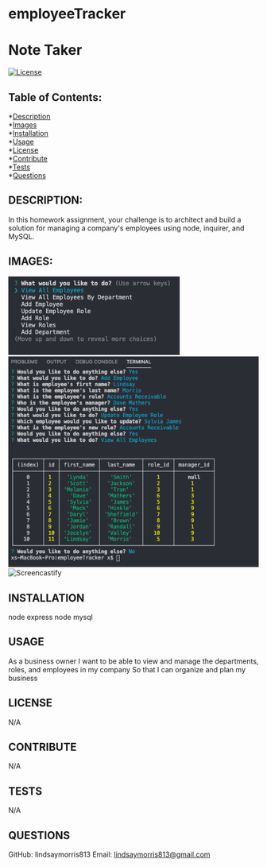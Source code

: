 # employeeTracker

# Note Taker
[![License](https://img.shields.io/static/v1?label=license&message=NONE&color=success)](https://github.com/lindsaymorris813/noteaker)

## Table of Contents:
*[Description](#description)  
*[Images](#images)  
*[Installation](#installation)  
*[Usage](#usage)  
*[License](#license)  
*[Contribute](#contribute)  
*[Tests](#tests)  
*[Questions](#questions)  

## DESCRIPTION:

In this homework assignment, your challenge is to architect and build a solution for managing a company's employees using node, inquirer, and MySQL.

## IMAGES:

![ScreenShot1](Assets/ScreenShot1.png)
![Screenshot2](Assets/ScreenShot2.png)
![Screencastify](https://drive.google.com/file/d/1BupvMRVL2bOkuRbNZSJ9e45iQ327jLwf/view)


## INSTALLATION

node express
node mysql

## USAGE

As a business owner
I want to be able to view and manage the departments, roles, and employees in my company
So that I can organize and plan my business

## LICENSE

N/A

## CONTRIBUTE

N/A

## TESTS

N/A

## QUESTIONS

GitHub: lindsaymorris813
Email: lindsaymorris813@gmail.com
